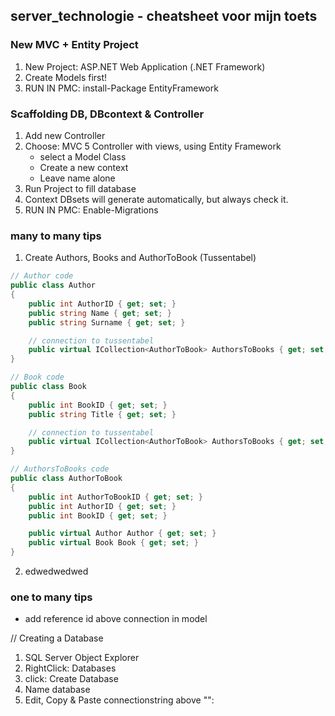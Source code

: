 ## server_technologie - cheatsheet voor mijn toets


### New MVC + Entity Project

  1. New Project: ASP.NET Web Application (.NET Framework)
  2. Create Models first!
  3. RUN IN PMC: install-Package EntityFramework


### Scaffolding DB, DBcontext & Controller

  1. Add new Controller
  2. Choose: MVC 5 Controller with views, using Entity Framework
      - select a Model Class
      - Create a new context
      - Leave name alone
  3. Run Project to fill database
  4. Context DBsets will generate automatically, but always check it.
  5. RUN IN PMC: Enable-Migrations


### many to many tips

1. Create Authors, Books and AuthorToBook (Tussentabel)

```cs
// Author code
public class Author
{
    public int AuthorID { get; set; }
    public string Name { get; set; }
    public string Surname { get; set; }

    // connection to tussentabel
    public virtual ICollection<AuthorToBook> AuthorsToBooks { get; set; }
}
```
```cs
// Book code
public class Book
{
    public int BookID { get; set; }
    public string Title { get; set; }

    // connection to tussentabel
    public virtual ICollection<AuthorToBook> AuthorsToBooks { get; set; }
}
```
```cs
// AuthorsToBooks code
public class AuthorToBook
{
    public int AuthorToBookID { get; set; }
    public int AuthorID { get; set; }
    public int BookID { get; set; }

    public virtual Author Author { get; set; }
    public virtual Book Book { get; set; }
}
```
2. edwedwedwed



### one to many tips

- add reference id above connection in model





// Creating a Database

1. SQL Server Object Explorer
2. RightClick: Databases
3. click: Create Database
4. Name database
5. Edit, Copy & Paste connectionstring above "<appSettings>":
  <connectionStrings>
    <add name="__NAME__" connectionString="__CONNECTIONSTRING__" providerName="System.Data.SqlClient" />
  </connectionStrings>



